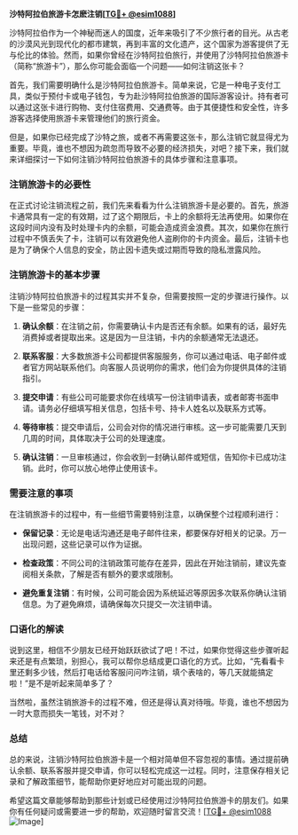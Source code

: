 **沙特阿拉伯旅游卡怎麽注销[[TG💪+ @esim1088](https://t.me/s/esim1088)]**

沙特阿拉伯作为一个神秘而迷人的国度，近年来吸引了不少旅行者的目光。从古老的沙漠风光到现代化的都市建筑，再到丰富的文化遗产，这个国家为游客提供了无与伦比的体验。然而，如果你曾经在沙特阿拉伯旅行，并使用了沙特阿拉伯旅游卡（简称“旅游卡”），那么你可能会面临一个问题——如何注销这张卡？

首先，我们需要明确什么是沙特阿拉伯旅游卡。简单来说，它是一种电子支付工具，类似于预付卡或电子钱包，专为赴沙特阿拉伯旅游的国际游客设计。持有者可以通过这张卡进行购物、支付住宿费用、交通费等。由于其便捷性和安全性，许多游客选择使用旅游卡来管理他们的旅行资金。

但是，如果你已经完成了沙特之旅，或者不再需要这张卡，那么注销它就显得尤为重要。毕竟，谁也不想因为疏忽而导致不必要的经济损失，对吧？接下来，我们就来详细探讨一下如何注销沙特阿拉伯旅游卡的具体步骤和注意事项。

### 注销旅游卡的必要性

在正式讨论注销流程之前，我们先来看看为什么注销旅游卡是必要的。首先，旅游卡通常具有一定的有效期，过了这个期限后，卡上的余额将无法再使用。如果你在这段时间内没有及时处理卡内的余额，可能会造成资金浪费。其次，如果你在旅行过程中不慎丢失了卡，注销可以有效避免他人盗刷你的卡内资金。最后，注销卡也是为了确保个人信息的安全，防止因卡遗失或过期而导致的隐私泄露风险。

### 注销旅游卡的基本步骤

注销沙特阿拉伯旅游卡的过程其实并不复杂，但需要按照一定的步骤进行操作。以下是一些常见的步骤：

1. **确认余额**：在注销之前，你需要确认卡内是否还有余额。如果有的话，最好先消费掉或者提取出来。这是因为一旦注销，卡内的余额通常无法退还。

2. **联系客服**：大多数旅游卡公司都提供客服服务，你可以通过电话、电子邮件或者官方网站联系他们。向客服人员说明你的需求，他们会为你提供具体的注销指引。

3. **提交申请**：有些公司可能要求你在线填写一份注销申请表，或者邮寄书面申请。请务必仔细填写相关信息，包括卡号、持卡人姓名以及联系方式等。

4. **等待审核**：提交申请后，公司会对你的情况进行审核。这一步可能需要几天到几周的时间，具体取决于公司的处理速度。

5. **确认注销**：一旦审核通过，你会收到一封确认邮件或短信，告知你卡已成功注销。此时，你可以放心地停止使用该卡。

### 需要注意的事项

在注销旅游卡的过程中，有一些细节需要特别注意，以确保整个过程顺利进行：

- **保留记录**：无论是电话沟通还是电子邮件往来，都要保存好相关的记录。万一出现问题，这些记录可以作为证据。
  
- **检查政策**：不同公司的注销政策可能存在差异，因此在开始注销前，建议先查阅相关条款，了解是否有额外的要求或限制。

- **避免重复注销**：有时候，公司可能会因为系统延迟等原因多次联系你确认注销信息。为了避免麻烦，请确保每次只提交一次注销申请。

### 口语化的解读

说到这里，相信不少朋友已经开始跃跃欲试了吧！不过，如果你觉得这些步骤听起来还是有点繁琐，别担心，我可以帮你总结成更口语化的方式。比如，“先看看卡里还剩多少钱，然后打电话给客服问问咋注销，填个表啥的，等几天就能搞定啦！”是不是听起来简单多了？

当然啦，虽然注销旅游卡的过程不难，但还是得认真对待哦。毕竟，谁也不想因为一时大意而损失一笔钱，对不对？

### 总结

总的来说，注销沙特阿拉伯旅游卡是一个相对简单但不容忽视的事情。通过提前确认余额、联系客服并提交申请，你可以轻松完成这一过程。同时，注意保存相关记录和了解政策细节，能帮助你更好地应对可能出现的问题。

希望这篇文章能够帮助到那些计划或已经使用过沙特阿拉伯旅游卡的朋友们。如果你有任何疑问或需要进一步的帮助，欢迎随时留言交流！[[TG💪+ @esim1088](https://t.me/s/esim1088) ![Image](https://i.postimg.cc/4NQfJmqS/Snipaste-2025-05-13-00-14-12.png)]